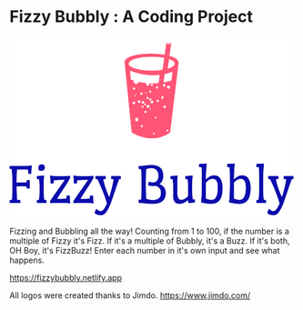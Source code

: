 # Fizzy Bubbly : A Coding Project

<img src="img/logo_small.png">

Fizzing and Bubbling all the way! Counting from 1 to 100, if the
number is a multiple of Fizzy it's Fizz.
If it's a multiple of Bubbly, it's a Buzz.
If it's both, OH Boy, it's FizzBuzz!
Enter each number in it's own input and see what happens.

https://fizzybubbly.netlify.app

All logos were created thanks to Jimdo.
https://www.jimdo.com/
